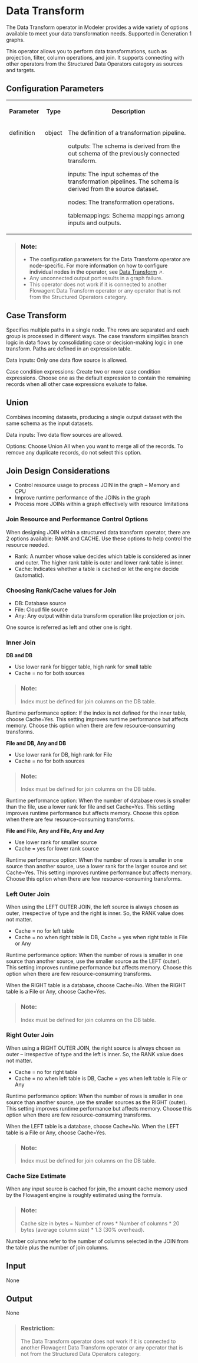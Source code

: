 <!-- loio4d9d1f279c2e48e69f894896fea6dfe6 -->

# Data Transform

The Data Transform operator in Modeler provides a wide variety of options available to meet your data transformation needs. Supported in Generation 1 graphs.



This operator allows you to perform data transformations, such as projection, filter, column operations, and join. It supports connecting with other operators from the Structured Data Operators category as sources and targets.



<a name="loio4d9d1f279c2e48e69f894896fea6dfe6__section_sq1_nf3_vdb"/>

## Configuration Parameters


<table>
<tr>
<th valign="top">

Parameter

</th>
<th valign="top">

Type

</th>
<th valign="top">

Description

</th>
</tr>
<tr>
<td valign="top">

definition

</td>
<td valign="top">

object

</td>
<td valign="top">

The definition of a transformation pipeline.

outputs: The schema is derived from the out schema of the previously connected transform.

inputs: The input schemas of the transformation pipelines. The schema is derived from the source dataset.

nodes: The transformation operations.

tablemappings: Schema mappings among inputs and outputs.

</td>
</tr>
</table>

> ### Note:  
> -   The configuration parameters for the Data Transform operator are node-specific. For more information on how to configure individual nodes in the operator, see [Data Transform](https://help.sap.com/viewer/1c1341f6911f4da5a35b191b40b426c8/Cloud/en-US/8fe8c0209652437994d5a79f5b95b361.html "The Data Transform operator in the SAP Data Intelligence Modeler provides wide variety of options to meet your data transformation needs.") :arrow_upper_right:.
> -   Any unconnected output port results in a graph failure.
> -   This operator does not work if it is connected to another Flowagent Data Transform operator or any operator that is not from the Structured Operators category.



<a name="loio4d9d1f279c2e48e69f894896fea6dfe6__section_y14_tnt_j4b"/>

## Case Transform

Specifies multiple paths in a single node. The rows are separated and each group is processed in different ways. The case transform simplifies branch logic in data flows by consolidating case or decision-making logic in one transform. Paths are defined in an expression table.

Data inputs: Only one data flow source is allowed.

Case condition expressions: Create two or more case condition expressions. Choose one as the default expression to contain the remaining records when all other case expressions evaluate to false.



<a name="loio4d9d1f279c2e48e69f894896fea6dfe6__section_g1g_14t_j4b"/>

## Union

Combines incoming datasets, producing a single output dataset with the same schema as the input datasets.

Data inputs: Two data flow sources are allowed.

Options: Choose Union All when you want to merge all of the records. To remove any duplicate records, do not select this option.



<a name="loio4d9d1f279c2e48e69f894896fea6dfe6__section_o1b_f4t_j4b"/>

## Join Design Considerations

-   Control resource usage to process JOIN in the graph – Memory and CPU
-   Improve runtime performance of the JOINs in the graph
-   Process more JOINs within a graph effectively with resource limitations



### Join Resource and Performance Control Options

When designing JOIN within a structured data transform operator, there are 2 options available: RANK and CACHE. Use these options to help control the resource needed.

-   Rank: A number whose value decides which table is considered as inner and outer. The higher rank table is outer and lower rank table is inner.
-   Cache: Indicates whether a table is cached or let the engine decide \(automatic\).



### Choosing Rank/Cache values for Join

-   DB: Database source
-   File: Cloud file source
-   Any: Any output within data transform operation like projection or join.

One source is referred as left and other one is right.



### Inner Join

**DB and DB**

-   Use lower rank for bigger table, high rank for small table
-   Cache = no for both sources

> ### Note:  
> Index must be defined for join columns on the DB table.

Runtime performance option: If the index is not defined for the inner table, choose Cache=Yes. This setting improves runtime performance but affects memory. Choose this option when there are few resource-consuming transforms.

**File and DB, Any and DB**

-   Use lower rank for DB, high rank for File
-   Cache = no for both sources

> ### Note:  
> Index must be defined for join columns on the DB table.

Runtime performance option: When the number of database rows is smaller than the file, use a lower rank for file and set Cache=Yes. This setting improves runtime performance but affects memory. Choose this option when there are few resource-consuming transforms.

**File and File, Any and File, Any and Any**

-   Use lower rank for smaller source
-   Cache = yes for lower rank source

Runtime performance option: When the number of rows is smaller in one source than another source, use a lower rank for the larger source and set Cache=Yes. This setting improves runtime performance but affects memory. Choose this option when there are few resource-consuming transforms.



### Left Outer Join

When using the LEFT OUTER JOIN, the left source is always chosen as outer, irrespective of type and the right is inner. So, the RANK value does not matter.

-   Cache = no for left table
-   Cache = no when right table is DB, Cache = yes when right table is File or Any

Runtime performance option: When the number of rows is smaller in one source than another source, use the smaller source as the LEFT \(outer\). This setting improves runtime performance but affects memory. Choose this option when there are few resource-consuming transforms.

When the RIGHT table is a database, choose Cache=No. When the RIGHT table is a File or Any, choose Cache=Yes.

> ### Note:  
> Index must be defined for join columns on the DB table.



### Right Outer Join

When using a RIGHT OUTER JOIN, the right source is always chosen as outer – irrespective of type and the left is inner. So, the RANK value does not matter.

-   Cache = no for right table
-   Cache = no when left table is DB, Cache = yes when left table is File or Any

Runtime performance option: When the number of rows is smaller in one source than another source, use the smaller sources as the RIGHT \(outer\). This setting improves runtime performance but affects memory. Choose this option when there are few resource-consuming transforms.

When the LEFT table is a database, choose Cache=No. When the LEFT table is a File or Any, choose Cache=Yes.

> ### Note:  
> Index must be defined for join columns on the DB table.



### Cache Size Estimate

When any input source is cached for join, the amount cache memory used by the Flowagent engine is roughly estimated using the formula.

> ### Note:  
> Cache size in bytes = Number of rows \* Number of columns \* 20 bytes \(average column size\) \* 1.3 \(30% overhead\).

Number columns refer to the number of columns selected in the JOIN from the table plus the number of join columns.



<a name="loio4d9d1f279c2e48e69f894896fea6dfe6__section_knq_5f3_vdb"/>

## Input

None



<a name="loio4d9d1f279c2e48e69f894896fea6dfe6__section_swc_cg3_vdb"/>

## Output

None

> ### Restriction:  
> The Data Transform operator does not work if it is connected to another Flowagent Data Transform operator or any operator that is not from the Structured Data Operators category.

